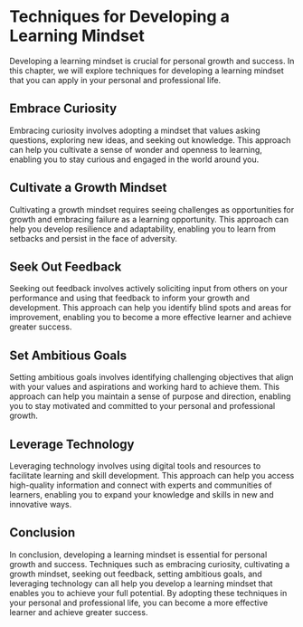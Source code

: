 Techniques for Developing a Learning Mindset
====================================================================================

Developing a learning mindset is crucial for personal growth and success. In this chapter, we will explore techniques for developing a learning mindset that you can apply in your personal and professional life.

Embrace Curiosity
-----------------

Embracing curiosity involves adopting a mindset that values asking questions, exploring new ideas, and seeking out knowledge. This approach can help you cultivate a sense of wonder and openness to learning, enabling you to stay curious and engaged in the world around you.

Cultivate a Growth Mindset
--------------------------

Cultivating a growth mindset requires seeing challenges as opportunities for growth and embracing failure as a learning opportunity. This approach can help you develop resilience and adaptability, enabling you to learn from setbacks and persist in the face of adversity.

Seek Out Feedback
-----------------

Seeking out feedback involves actively soliciting input from others on your performance and using that feedback to inform your growth and development. This approach can help you identify blind spots and areas for improvement, enabling you to become a more effective learner and achieve greater success.

Set Ambitious Goals
-------------------

Setting ambitious goals involves identifying challenging objectives that align with your values and aspirations and working hard to achieve them. This approach can help you maintain a sense of purpose and direction, enabling you to stay motivated and committed to your personal and professional growth.

Leverage Technology
-------------------

Leveraging technology involves using digital tools and resources to facilitate learning and skill development. This approach can help you access high-quality information and connect with experts and communities of learners, enabling you to expand your knowledge and skills in new and innovative ways.

Conclusion
----------

In conclusion, developing a learning mindset is essential for personal growth and success. Techniques such as embracing curiosity, cultivating a growth mindset, seeking out feedback, setting ambitious goals, and leveraging technology can all help you develop a learning mindset that enables you to achieve your full potential. By adopting these techniques in your personal and professional life, you can become a more effective learner and achieve greater success.
